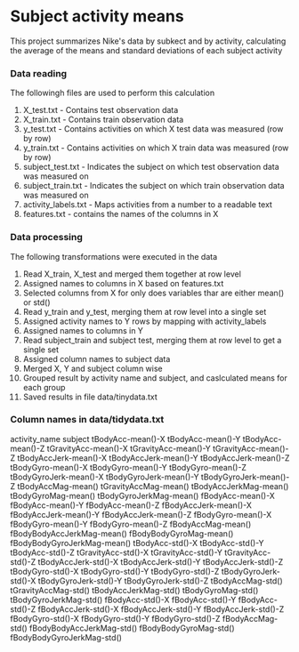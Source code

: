 # Subject activity means

This project summarizes Nike's data by subkect and by activity, calculating the average of the means and standard deviations of each subject activity

### Data reading
The followingh files are used to perform this calculation
1. X_test.txt - Contains test observation data
2. X_train.txt - Contains train observation data
3. y_test.txt - Contains activities on which X test data was measured (row by row)
4. y_train.txt - Contains activities on which X train data was measured (row by row)
5. subject_test.txt - Indicates the subject on which test observation data was measured on
6. subject_train.txt - Indicates the subject on which train observation data was measured on
7. activity_labels.txt - Maps activities from a number to a readable text
8. features.txt - contains the names of the columns in X

### Data processing

The following transformations were executed in the data

1. Read X_train, X_test and merged them together at row level
2. Assigned names to columns in X based on features.txt
3. Selected columns from X for only does variables thar are either mean() or std()
4. Read y_train and y_test, merging them at row level into a single set
5. Assigned activity names to Y rows by mapping with activity_labels
6. Assigned names to columns in Y
7. Read subject_train and subject test, merging them at row level to get a single set
8. Assigned column names to subject data
9. Merged X, Y and subject column wise
10. Grouped result by activity name and subject, and caslculated means for each group
11. Saved results in file data/tinydata.txt


### Column names in data/tidydata.txt

activity_name
subject
tBodyAcc-mean()-X
tBodyAcc-mean()-Y
tBodyAcc-mean()-Z
tGravityAcc-mean()-X
tGravityAcc-mean()-Y
tGravityAcc-mean()-Z
tBodyAccJerk-mean()-X
tBodyAccJerk-mean()-Y
tBodyAccJerk-mean()-Z
tBodyGyro-mean()-X
tBodyGyro-mean()-Y
tBodyGyro-mean()-Z
tBodyGyroJerk-mean()-X
tBodyGyroJerk-mean()-Y
tBodyGyroJerk-mean()-Z
tBodyAccMag-mean()
tGravityAccMag-mean()
tBodyAccJerkMag-mean()
tBodyGyroMag-mean()
tBodyGyroJerkMag-mean()
fBodyAcc-mean()-X
fBodyAcc-mean()-Y
fBodyAcc-mean()-Z
fBodyAccJerk-mean()-X
fBodyAccJerk-mean()-Y
fBodyAccJerk-mean()-Z
fBodyGyro-mean()-X
fBodyGyro-mean()-Y
fBodyGyro-mean()-Z
fBodyAccMag-mean()
fBodyBodyAccJerkMag-mean()
fBodyBodyGyroMag-mean()
fBodyBodyGyroJerkMag-mean()
tBodyAcc-std()-X
tBodyAcc-std()-Y
tBodyAcc-std()-Z
tGravityAcc-std()-X
tGravityAcc-std()-Y
tGravityAcc-std()-Z
tBodyAccJerk-std()-X
tBodyAccJerk-std()-Y
tBodyAccJerk-std()-Z
tBodyGyro-std()-X
tBodyGyro-std()-Y
tBodyGyro-std()-Z
tBodyGyroJerk-std()-X
tBodyGyroJerk-std()-Y
tBodyGyroJerk-std()-Z
tBodyAccMag-std()
tGravityAccMag-std()
tBodyAccJerkMag-std()
tBodyGyroMag-std()
tBodyGyroJerkMag-std()
fBodyAcc-std()-X
fBodyAcc-std()-Y
fBodyAcc-std()-Z
fBodyAccJerk-std()-X
fBodyAccJerk-std()-Y
fBodyAccJerk-std()-Z
fBodyGyro-std()-X
fBodyGyro-std()-Y
fBodyGyro-std()-Z
fBodyAccMag-std()
fBodyBodyAccJerkMag-std()
fBodyBodyGyroMag-std()
fBodyBodyGyroJerkMag-std()